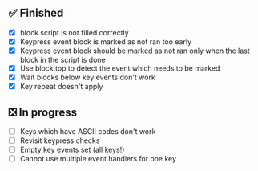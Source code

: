## ✅ Finished

- [x] block.script is not filled correctly
- [x] Keypress event block is marked as not ran too early
- [x] Keypress event block should be marked as not ran only when the last block in the script is done
- [x] Use block.top to detect the event which needs to be marked
- [x] Wait blocks below key events don't work
- [x] Key repeat doesn't apply

## ❎ In progress

- [ ] Keys which have ASCII codes don't work
- [ ] Revisit keypress checks
- [ ] Empty key events set (all keys!)
- [ ] Cannot use multiple event handlers for one key